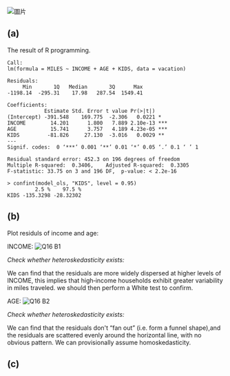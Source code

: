 ![圖片](https://github.com/user-attachments/assets/0f018921-844c-446b-8bb5-264e9ae5da7c)


## (a)
The result of R programming.
```
Call:
lm(formula = MILES ~ INCOME + AGE + KIDS, data = vacation)

Residuals:
     Min       1Q   Median       3Q      Max 
-1198.14  -295.31    17.98   287.54  1549.41 

Coefficients:
            Estimate Std. Error t value Pr(>|t|)    
(Intercept) -391.548    169.775  -2.306   0.0221 *  
INCOME        14.201      1.800   7.889 2.10e-13 ***
AGE           15.741      3.757   4.189 4.23e-05 ***
KIDS         -81.826     27.130  -3.016   0.0029 ** 
---
Signif. codes:  0 ‘***’ 0.001 ‘**’ 0.01 ‘*’ 0.05 ‘.’ 0.1 ‘ ’ 1

Residual standard error: 452.3 on 196 degrees of freedom
Multiple R-squared:  0.3406,	Adjusted R-squared:  0.3305 
F-statistic: 33.75 on 3 and 196 DF,  p-value: < 2.2e-16

> confint(model_ols, "KIDS", level = 0.95)
         2.5 %    97.5 %
KIDS -135.3298 -28.32302              
```

## (b)
Plot residuls of income and age:

INCOME:
![Q16 B1](https://github.com/user-attachments/assets/5edd6f3b-77c3-44cb-8f51-3908302042bb)

*Check whether heteroskedasticity exists:*

We can find that the residuals are more widely dispersed at higher levels of INCOME, this implies that high‑income households exhibit greater variability in miles traveled. we should then perform a White test to confirm.

AGE:
![Q16 B2](https://github.com/user-attachments/assets/edcfe4f7-05ab-453d-9517-f556851d43e2)

*Check whether heteroskedasticity exists:*

We can find that the residuals don't “fan out” (i.e. form a funnel shape),and the residuals are scattered evenly around the horizontal line, with no obvious pattern. We can provisionally assume homoskedasticity.

## (c)

